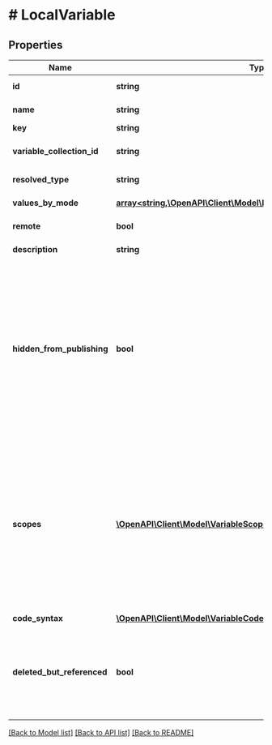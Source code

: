# # LocalVariable

## Properties

Name | Type | Description | Notes
------------ | ------------- | ------------- | -------------
**id** | **string** | The unique identifier of this variable. |
**name** | **string** | The name of this variable. |
**key** | **string** | The key of this variable. |
**variable_collection_id** | **string** | The id of the variable collection that contains this variable. |
**resolved_type** | **string** | The resolved type of the variable. |
**values_by_mode** | [**array<string,\OpenAPI\Client\Model\LocalVariableValuesByModeValue>**](LocalVariableValuesByModeValue.md) | The values for each mode of this variable. |
**remote** | **bool** | Whether this variable is remote. |
**description** | **string** | The description of this variable. |
**hidden_from_publishing** | **bool** | Whether this variable is hidden when publishing the current file as a library.  If the parent &#x60;VariableCollection&#x60; is marked as &#x60;hiddenFromPublishing&#x60;, then this variable will also be hidden from publishing via the UI. &#x60;hiddenFromPublishing&#x60; is independently toggled for a variable and collection. However, both must be true for a given variable to be publishable. |
**scopes** | [**\OpenAPI\Client\Model\VariableScope[]**](VariableScope.md) | An array of scopes in the UI where this variable is shown. Setting this property will show/hide this variable in the variable picker UI for different fields.  Setting scopes for a variable does not prevent that variable from being bound in other scopes (for example, via the Plugin API). This only limits the variables that are shown in pickers within the Figma UI. |
**code_syntax** | [**\OpenAPI\Client\Model\VariableCodeSyntax**](VariableCodeSyntax.md) |  |
**deleted_but_referenced** | **bool** | Indicates that the variable was deleted in the editor, but the document may still contain references to the variable. References to the variable may exist through bound values or variable aliases. | [optional] [default to false]

[[Back to Model list]](../../README.md#models) [[Back to API list]](../../README.md#endpoints) [[Back to README]](../../README.md)
